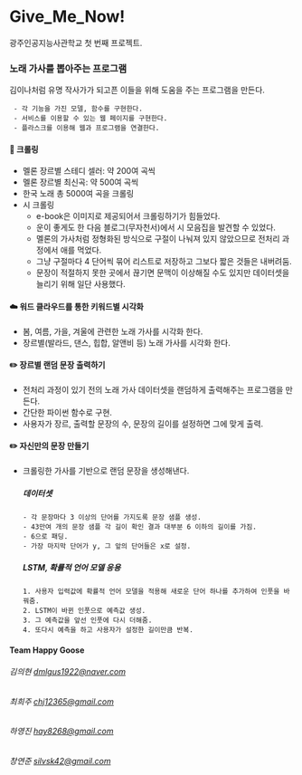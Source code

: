 # Give_Me_Now!
광주인공지능사관학교 첫 번째 프로젝트.

### 노래 가사를 뽑아주는 프로그램
  김이나처럼 유명 작사가가 되고픈 이들을 위해 도움을 주는 프로그램을 만든다.
  
     - 각 기능을 가진 모델, 함수를 구현한다.
     - 서비스를 이용할 수 있는 웹 페이지를 구현한다.
     - 플라스크를 이용해 웹과 프로그램을 연결한다.
  
  

#### :notebook: 크롤링 
  - 멜론 장르별 스테디 셀러: 약 200여 곡씩
  - 멜론 장르별 최신곡: 약 500여 곡씩
  - 한국 노래 총 5000여 곡을 크롤링
  - 시 크롤링
    - e-book은 이미지로 제공되어서 크롤링하기가 힘들었다.
    - 운이 좋게도 한 다음 블로그(무자천서)에서 시 모음집을 발견할 수 있었다.
    - 멜론의 가사처럼 정형화된 방식으로 구절이 나눠져 있지 않았으므로 전처리 과정에서 애를 먹었다.
    - 그냥 구절마다 4 단어씩 묶어 리스트로 저장하고 그보다 짧은 것들은 내버려둠. 
    - 문장이 적절하지 못한 곳에서 끊기면 문맥이 이상해질 수도 있지만 데이터셋을 늘리기 위해 일단 사용했다.


#### :cloud: 워드 클라우드를 통한 키워드별 시각화 
  - 봄, 여름, 가을, 겨울에 관련한 노래 가사를 시각화 한다.
  - 장르별(발라드, 댄스, 힙합, 알앤비 등) 노래 가사를 시각화 한다.
  
  
#### :pencil2:  장르별 랜덤 문장 출력하기
  - 전처리 과정이 있기 전의 노래 가사 데이터셋을 랜덤하게 출력해주는 프로그램을 만든다.
  - 간단한 파이썬 함수로 구현.
  - 사용자가 장르, 출력할 문장의 수, 문장의 길이를 설정하면 그에 맞게 출력.
  
  
####  :pencil2:  자신만의 문장 만들기 
  - 크롤링한 가사를 기반으로 랜덤 문장을 생성해낸다.
    ##### 데이터셋
        - 각 문장마다 3 이상의 단어를 가지도록 문장 샘플 생성.
        - 43만여 개의 문장 샘플 각 길이 확인 결과 대부분 6 이하의 길이를 가짐.
        - 6으로 패딩.
        - 가장 마지막 단어가 y, 그 앞의 단어들은 x로 설정.
    ##### LSTM, 확률적 언어 모델 응용
        1. 사용자 입력값에 확률적 언어 모델을 적용해 새로운 단어 하나를 추가하여 인풋을 바꿔줌.
        2. LSTM이 바뀐 인풋으로 예측값 생성.
        3. 그 예측값을 앞선 인풋에 다시 더해줌.
        4. 또다시 예측을 하고 사용자가 설정한 길이만큼 반복.

#### Team Happy Goose
  ###### 김의현 dmlgus1922@naver.com
  ###### 최희주 chj12365@gmail.com
  ###### 하영진 hay8268@gmail.com
  ###### 창연준 silvsk42@gmail.com
